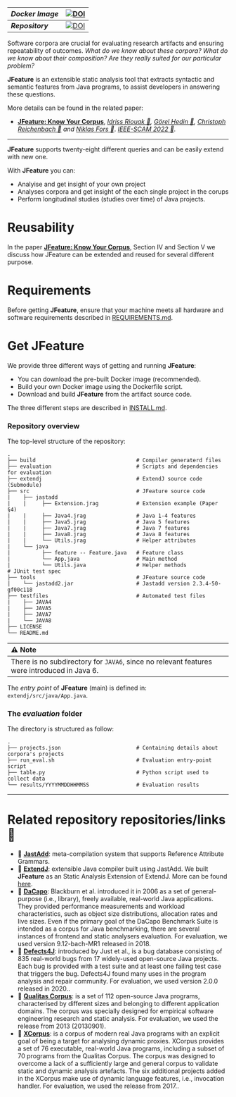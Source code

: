 
|_**Docker Image**_|[![DOI](https://upload.wikimedia.org/wikipedia/commons/d/df/Figshare_logo.svg)](https://figshare.com/articles/software/jfeature_scam22_tar_gz/20627295)|
|:------------|---------------|
|_**Repository**_|[![DOI](https://zenodo.org/badge/392981505.svg)](https://zenodo.org/badge/latestdoi/392981505)|x


Software corpora are crucial for evaluating research artifacts and ensuring repeatability of outcomes. _What do we know about these corpora? What do we know about their composition? Are they really suited for our particular problem?_

**JFeature** is an extensible static analysis tool that extracts syntactic and semantic features from Java programs, to assist developers in answering these questions.  

More details can be found in the related paper:
* __[JFeature: Know Your Corpus](https://github.com/lu-cs-sde/JFeature/blob/main/preprint.pdf)__, _[Idriss Riouak 🔗](https://github.com/IdrissRio), [Görel Hedin 🔗](https://cs.lth.se/gorel-hedin/), [Christoph Reichenbach 🔗](https://creichen.net) and [Niklas Fors 🔗](https://portal.research.lu.se/portal/en/persons/niklas-fors(c1e9efdd-5891-45ec-aa9d-87b8fb7f3dbc).html)_. _[IEEE-SCAM 2022 🔗](http://www.ieee-scam.org/2022/#home)._ 


---


**JFeature** supports twenty-eight different queries and can be easily extend
with new one. 

With **JFeature** you can:
  - Analyise and get insight of your own project
  - Analyses corpora and get insight of the each single project in the corups
  - Perform longitudinal studies (studies over time) of Java projects.

# Reusability
In the paper  __[JFeature: Know Your Corpus](https://github.com/lu-cs-sde/JFeature/blob/main/preprint.pdf)__, Section IV and Section V we discuss how JFeature can be extended and reused for several different purpose. 


# Requirements
Before getting **JFeature**, ensure that your machine meets all hardware and software requirements described in [REQUIREMENTS.md](https://github.com/lu-cs-sde/JFeature/blob/main/REQUIREMENTS.md).

# Get JFeature 
We provide three different ways of getting and running **JFeature**:
  * You can download the pre-built Docker image (recommended).  
  * Build your own Docker image using the Dockerfile script.
  * Download and build **JFeature** from the artifact source code.

The three different steps are described in [INSTALL.md](https://github.com/lu-cs-sde/JFeature/blob/main/INSTALL.md).


### Repository overview
The top-level structure of the repository:

    .
    ├── build                                # Compiler generaterd files
    ├── evaluation                           # Scripts and dependencies for evaluation
    ├── extendj                              # ExtendJ source code (Submodule)
    ├── src                                  # JFeature source code
    |    ├── jastadd                  
    |    |     ├── Extension.jrag            # Extension example (Paper §4)
    |    |     ├── Java4.jrag                # Java 1-4 features
    |    |     ├── Java5.jrag                # Java 5 features
    |    |     ├── Java7.jrag                # Java 7 features
    |    |     ├── Java8.jrag                # Java 8 features
    |    |     └── Utils.jrag                # Helper attributes
    |    └── java
    |          ├── feature -- Feature.java   # Feature class
    |          └── App.java                  # Main method
    |          └── Utils.java                # Helper methods
    # JUnit test spec
    ├── tools                                # JFeature source code
    |    └── jastadd2.jar                    # Jastadd version 2.3.4-50-gf00c118
    ├── testfiles                            # Automated test files
    |    ├── JAVA4
    |    ├── JAVA5
    |    ├── JAVA7
    |    └── JAVA8
    ├── LICENSE
    └── README.md

| ⚠️ Note          |
|:---------------------------|
|There is no subdirectory for `JAVA6`, since no relevant features were introduced in Java 6. |

The _entry point_ of **JFeature** (main) is defined in:
`extendj/src/java/App.java`.


### The _evaluation_ folder
The directory is structured as follow:

    .
    ├── projects.json                        # Containing details about corpora's projects 
    ├── run_eval.sh                          # Evaluation entry-point script              
    ├── table.py                             # Python script used to collect data
    └── results/YYYYMMDDHHMMSS               # Evaluation results



---
# Related repository repositories/links 🔗
 - 🔗 **[JastAdd](https://jastadd.org)**: meta-compilation system that supports Reference Attribute Grammars. 
 - 🔗 **[ExtendJ](https://extendj.org)**: extensible Java compiler built using JastAdd. We built **JFeature** as an Static Analysis Extension of ExtendJ. More can be found [here](https://bitbucket.org/extendj/analysis-template/src/master/). 
 - 🔗 **[DaCapo](https://dacapo-bench.org/)**: Blackburn et al. introduced it in 2006 as a set of general-purpose (i.e., library), freely available, real-world Java applications. They provided performance measurements and workload characteristics, such as object size distributions, allocation rates and live sizes. Even if the primary goal of the
DaCapo Benchmark Suite is intended as a corpus for Java benchmarking, there are
several instances of frontend and static analysers evaluation.
For evaluation, we used version 9.12-bach-MR1 released in 2018.
 - 🔗 **[Defects4J](https://github.com/rjust/defects4j)**: introduced by Just et al., is a bug database consisting of 835 real-world bugs from 17 widely-used open-source Java projects.
Each bug is provided with a test suite and at least one failing test case that triggers the bug.
Defects4J found many uses in the program analysis and repair community.
For evaluation, we used version 2.0.0 released in 2020..
 - 🔗 **[Qualitas Corpus](http://qualitascorpus.com/)**:  is  a set of 112 open-source Java programs, characterised by different sizes and belonging to different
application domains.  The corpus was specially designed for empirical software engineering research and static analysis.
For evaluation, we used the release from 2013 (20130901).
 - 🔗 **[XCorpus](https://bitbucket.org/jensdietrich/xcorpus/src/master/)**: is a corpus of modern real Java programs with an explicit goal of being a target for analysing dynamic proxies. XCorpus provides a set of 76 executable, real-world Java programs, including a subset of 70 programs from the Qualitas Corpus. The corpus was designed
to overcome a lack of a sufficiently large and general corpus to validate static and dynamic analysis artefacts. The six additional projects added in the XCorpus make use of dynamic language features, i.e., invocation handler.
For evaluation, we used the release from 2017..

